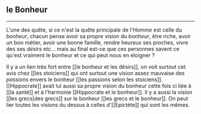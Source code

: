 

## le Bonheur

---

L'une des quête, si ce n'est la quête principale de l'*Homme* est celle du *bonheur*, chacun pense avoir sa propre vision du *bonheur*, être riche, avoir un bon métier, avoir une bonne famille, rendre heureux ses proches, vivre des ses *désirs* etc... mais au final est-ce que ces personnes savent ce qu'est vraiment le bonheur et ce qui peut nous en eloigner ?

Il y a un lien très fort entre [[le bonheur et les désirs]], on voit surtout cet avis chez [[les stoiciens]] qui ont surtout une vision assez mauvaise des *passions* envers le bonheur [[les passions selon les stoiciens]]. [[Hippocrate]] avait lui aussi sa propre vision du bonheur cette fois ci liée à [[la santé]] et à l'harmonie [[Hippocrate et le bonheur]]. Il y a aussi la vision [[les grecs|des grecs]] sur le bonheur [[les grecs et le bonheur]]. On peut lier toutes les visions du dessus à celles d'[[Epictète]] qui sont les mêmes. 